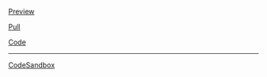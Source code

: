 [Preview](https://olegobiukh.github.io/react-sw/)

[Pull](https://github.com/olegobiukh/react-sw/pull/4)

[Code](https://github.com/olegobiukh/react-sw/tree/dev)

---
[CodeSandbox](https://codesandbox.io/s/l54j71m5nz)
